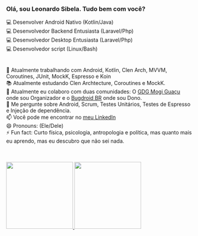 ### Olá, sou Leonardo Sibela. Tudo bem com você?
:computer: Desenvolver Android Nativo (Kotlin/Java) <br>
:computer: Desenvolvedor Backend Entusiasta (Laravel/Php) <br>
:computer: Desenvolvedor Desktop Entusiasta (Laravel/Php) <br>
:computer: Desenvolvedor script (Linux/Bash) <br>
 <br> <br>
🔭 Atualmente trabalhando com Android, Kotlin, Clen Arch, MVVM, Coroutines, JUnit, MockK, Espresso e Koin <br>
📚 Atualmente estudando Clen Archtecture, Coroutines e MockK. <br>
👯 Atualmente eu colaboro com duas comunidades: O [GDG Mogi Guaçu](https://www.facebook.com/gdgmogiguacu) onde sou Organizador e o [Bugdroid BR](https://chat.whatsapp.com/HwXCbOotb2QAU5UfxXSlpg) onde sou Dono. <br>
💬 Me pergunte sobre Android, Scrum, Testes Unitários, Testes de Espresso e Injeção de dependência. <br>
📫 Você pode me encontrar no [meu LinkedIn](https://www.linkedin.com/in/leonardosibela/) <br>
😄 Pronouns: (Ele/Dele) <br>
⚡ Fun fact: Curto física, psicologia, antropologia e política, mas quanto mais eu aprendo, mas eu descubro que não sei nada. <br>
 <br> <br>
<div>
  <a href="https://github.com/leonardosibela">
  <img height="180em" src="https://github-readme-stats.vercel.app/api?username=leonardosibela&show_icons=true&theme=dracula&include_all_commits=true&count_private=true"/>
  <img height="180em" src="https://github-readme-stats.vercel.app/api/top-langs/?username=leonardosibela&layout=compact&langs_count=7&theme=dracula"/>
</div> 
